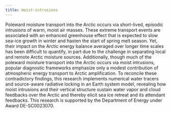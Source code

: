 ```yaml
---
title: moist-intrusions 
---
```


<!-- A 75-100 word paragraph describing the motivation behind these projects -->

Poleward moisture transport into the Arctic occurs via short-lived, episodic intrusions of warm, moist air masses. These extreme transport events are associated with an enhanced greenhouse effect that is expected to slow sea-ice growth in winter and hasten the start of spring melt season. Yet, their impact on the Arctic energy balance averaged over longer time scales has been difficult to quantify, in part due to the challenge in separating local and remote Arctic moisture sources. Additionally, though much of the poleward moisture transport into the Arctic occurs via moist intrusions, popular diagnostic frameworks emphasize only a modest contribution of atmospheric energy transport to Arctic amplification. To reconcile these contradictory findings, this research implements numerical water tracers and source-aware radiative locking in an Earth system model, revealing how moist intrusions and their vertical structure sustain water vapor and cloud feedbacks over the Arctic and thereby elicit sea ice retreat and its attendant feedbacks. This research is supported by the Department of Energy under Award DE-SC0023070.

